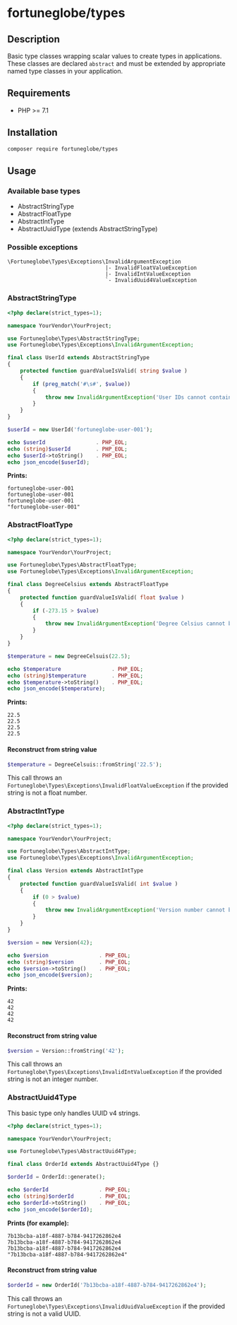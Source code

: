 # fortuneglobe/types

## Description

Basic type classes wrapping scalar values to create types in applications.
These classes are declared `abstract` and must be extended by appropriate named type classes in your application.

## Requirements

* PHP >= 7.1

## Installation

```bash
composer require fortuneglobe/types
```

## Usage

### Available base types

* AbstractStringType
* AbstractFloatType
* AbstractIntType
* AbstractUuidType (extends AbstractStringType)

### Possible exceptions

```
\Fortuneglobe\Types\Exceptions\InvalidArgumentException
                               |- InvalidFloatValueException
                               |- InvalidIntValueException
                               `- InvalidUuid4ValueException
```
  

### AbstractStringType

```php
<?php declare(strict_types=1);

namespace YourVendor\YourProject;

use Fortuneglobe\Types\AbstractStringType;
use Fortuneglobe\Types\Exceptions\InvalidArgumentException;

final class UserId extends AbstractStringType 
{
    protected function guardValueIsValid( string $value ) 
    {
        if (preg_match('#\s#', $value))
        {
            throw new InvalidArgumentException('User IDs cannot contain whitespace characters.');   
        }
    }
}

$userId = new UserId('fortuneglobe-user-001');

echo $userId                . PHP_EOL;
echo (string)$userId        . PHP_EOL;
echo $userId->toString()    . PHP_EOL;
echo json_encode($userId);
```

**Prints:**

```
fortuneglobe-user-001
fortuneglobe-user-001
fortuneglobe-user-001
"fortuneglobe-user-001"
```

### AbstractFloatType

```php
<?php declare(strict_types=1);

namespace YourVendor\YourProject;

use Fortuneglobe\Types\AbstractFloatType;
use Fortuneglobe\Types\Exceptions\InvalidArgumentException;

final class DegreeCelsius extends AbstractFloatType 
{
    protected function guardValueIsValid( float $value ) 
    {
        if (-273.15 > $value)
        {
            throw new InvalidArgumentException('Degree Celsius cannot be below absolute zero.');
        }
    }	
}

$temperature = new DegreeCelsuis(22.5);

echo $temperature                . PHP_EOL;
echo (string)$temperature        . PHP_EOL;
echo $temperature->toString()    . PHP_EOL;
echo json_encode($temperature);
```

**Prints:**

```
22.5
22.5
22.5
22.5
```

#### Reconstruct from string value
    
```php
$temperature = DegreeCelsuis::fromString('22.5');
``` 

This call throws an `Fortuneglobe\Types\Exceptions\InvalidFloatValueException` if the provided string is not a float number.

### AbstractIntType

```php
<?php declare(strict_types=1);

namespace YourVendor\YourProject;

use Fortuneglobe\Types\AbstractIntType;
use Fortuneglobe\Types\Exceptions\InvalidArgumentException;

final class Version extends AbstractIntType 
{
    protected function guardValueIsValid( int $value ) 
    {
        if (0 > $value)
        {
            throw new InvalidArgumentException('Version number cannot be negative.');    
        }
    }	
}

$version = new Version(42);

echo $version                . PHP_EOL;
echo (string)$version        . PHP_EOL;
echo $version->toString()    . PHP_EOL;
echo json_encode($version);
```

**Prints:**

```
42
42
42
42
```

#### Reconstruct from string value
    
```php
$version = Version::fromString('42');
``` 

This call throws an `Fortuneglobe\Types\Exceptions\InvalidIntValueException` if the provided string is not an integer number.


### AbstractUuid4Type

This basic type only handles UUID v4 strings.

```php
<?php declare(strict_types=1);

namespace YourVendor\YourProject;

use Fortuneglobe\Types\AbstractUuid4Type;

final class OrderId extends AbstractUuid4Type {}

$orderId = OrderId::generate();

echo $orderId                . PHP_EOL;
echo (string)$orderId        . PHP_EOL;
echo $orderId->toString()    . PHP_EOL;
echo json_encode($orderId);
```

**Prints (for example):**

```
7b13bcba-a18f-4887-b784-9417262862e4
7b13bcba-a18f-4887-b784-9417262862e4
7b13bcba-a18f-4887-b784-9417262862e4
"7b13bcba-a18f-4887-b784-9417262862e4"
```

#### Reconstruct from string value

```php
$orderId = new OrderId('7b13bcba-a18f-4887-b784-9417262862e4');
``` 

This call throws an `Fortuneglobe\Types\Exceptions\InvalidUuidValueException` if the provided string is not a valid UUID.
